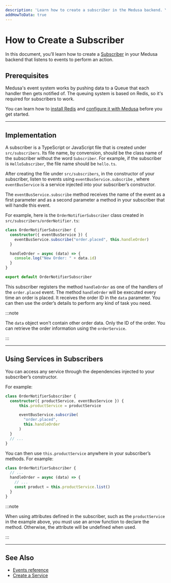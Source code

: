 ```yaml
---
description: 'Learn how to create a subscriber in the Medusa backend. You can use subscribers to implement functionalities like sending an order confirmation email.'
addHowToData: true
---
```


# How to Create a Subscriber

In this document, you’ll learn how to create a [Subscriber](./subscribers.md) in your Medusa backend that listens to events to perform an action.

## Prerequisites

Medusa's event system works by pushing data to a Queue that each handler then gets notified of. The queuing system is based on Redis, so it's required for subscribers to work.

You can learn how to [install Redis](../backend/prepare-environment.mdx#redis) and [configure it with Medusa](../backend/configurations.md#redis) before you get started.

---

## Implementation

A subscriber is a TypeScript or JavaScript file that is created under `src/subscribers`. Its file name, by convension, should be the class name of the subscriber without the word `Subscriber`. For example, if the subscriber is `HelloSubscriber`, the file name should be `hello.ts`.

After creating the file under `src/subscribers`, in the constructor of your subscriber, listen to events using `eventBusService.subscribe` , where `eventBusService` is a service injected into your subscriber’s constructor.

The `eventBusService.subscribe` method receives the name of the event as a first parameter and as a second parameter a method in your subscriber that will handle this event.

For example, here is the `OrderNotifierSubscriber` class created in `src/subscribers/orderNotifier.ts`:

```ts title=src/subscribers/orderNotifier.ts
class OrderNotifierSubscriber {
  constructor({ eventBusService }) {
    eventBusService.subscribe("order.placed", this.handleOrder)
  }

  handleOrder = async (data) => {
    console.log("New Order: " + data.id)
  }
}

export default OrderNotifierSubscriber
```

This subscriber registers the method `handleOrder` as one of the handlers of the `order.placed` event. The method `handleOrder` will be executed every time an order is placed. It receives the order ID in the `data` parameter. You can then use the order’s details to perform any kind of task you need.

:::note

The `data` object won't contain other order data. Only the ID of the order. You can retrieve the order information using the `orderService`.

:::

---

## Using Services in Subscribers

You can access any service through the dependencies injected to your subscriber’s constructor.

For example:

```ts
class OrderNotifierSubscriber {
  constructor({ productService, eventBusService }) {
      this.productService = productService

      eventBusService.subscribe(
        "order.placed", 
        this.handleOrder
      )
  }
  // ...
}
```

You can then use `this.productService` anywhere in your subscriber’s methods. For example:

```ts
class OrderNotifierSubscriber {
  // ...
  handleOrder = async (data) => {
    // ...
    const product = this.productService.list()
  }
}
```

:::note

When using attributes defined in the subscriber, such as the `productService` in the example above, you must use an arrow function to declare the method. Otherwise, the attribute will be undefined when used.

:::

---

## See Also

- [Events reference](./events-list.md)
- [Create a Service](../services/create-service.md)
